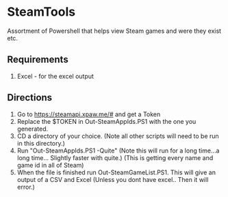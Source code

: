 # SteamTools
Assortment of Powershell that helps view Steam games and were they exist etc.

## Requirements

1. Excel - for the excel output

## Directions

1. Go to https://steamapi.xpaw.me/# and get a Token
2. Replace the $TOKEN in Out-SteamAppIds.PS1 with the one you generated.
3. CD a directory of your choice. (Note all other scripts will need to be run in this directory.)
4. Run "Out-SteamAppIds.PS1 -Quite" (Note this will run for a long time...a long time... Slightly faster with quite.) (This is getting every name and game id in all of Steam) 
5. When the file is finished run Out-SteamGameList.PS1. This will give an output of a CSV and Excel (Unless you dont have excel.. Then it will error.)
